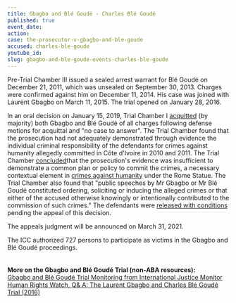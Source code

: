 ```yaml
---
title: Gbagbo and Blé Goudé - Charles Blé Goudé
published: true
event_date:
action:
case: the-prosecutor-v-gbagbo-and-ble-goude
accused: charles-ble-goude
youtube_id:
slug: gbagbo-and-ble-goude-events-charles-ble-goude
---
```


Pre-Trial Chamber III issued a sealed arrest warrant for Blé Goudé on December 21, 2011, which was unsealed on September 30, 2013. Charges were confirmed against him on December 11, 2014. His case was joined with Laurent Gbagbo on March 11, 2015. The trial opened on January 28, 2016.

In an oral decision on January 15, 2019, Trial Chamber I [acquitted](https://www.icc-cpi.int/Pages/item.aspx?name=pr1427) (by majority) both Gbagbo and Blé Goudé of all charges following defense motions for acquittal and "no case to answer". The Trial Chamber found that the prosecution had not adequately demonstrated through evidence the individual criminal responsibility of the defendants for crimes against humanity allegedly committed in C&ocirc;te d'Ivoire in 2010 and 2011. The Trial Chamber [concluded](https://www.icc-cpi.int/Pages/record.aspx?docNo=ICC-02/11-01/15-1263)that the prosecution's evidence was insufficient to demonstrate a common plan or policy to commit the crimes, a necessary contextual element in [crimes against humanity](https://www.un.org/en/genocideprevention/crimes-against-humanity.shtml) under the Rome Statue. The Trial Chamber also found that "public speeches by Mr Gbagbo or Mr Blé Goudé constituted ordering, soliciting or inducing the alleged crimes or that either of the accused otherwise knowingly or intentionally contributed to the commission of such crimes." The defendants were [released with conditions](https://www.icc-cpi.int/Pages/item.aspx?name=pr1436) pending the appeal of this decision.&nbsp;

The appeals judgment will be announced on March 31, 2021.

The ICC authorized 727 persons to participate as victims in the Gbagbo and Blé Goudé proceedings.<br><br><br>**More on the Gbagbo and Blé Goudé Trial (non-ABA resources):**<br>[Gbagbo and Blé Goudé Trial Monitoring from International Justice Monitor](https://www.ijmonitor.org/category/laurent-koudou-gbagbo-charles-ble-goude/)<br>[Human Rights Watch, Q& A: The Laurent Gbagbo and Charles Blé Goudé Trial (2016)](https://www.hrw.org/news/2016/01/25/laurent-gbagbo-and-charles-ble-goude-trial)

